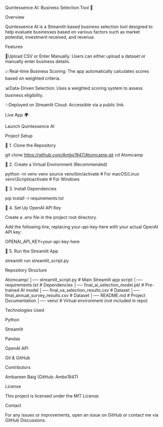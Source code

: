 Quintessence AI: Business Selection Tool 🚀

Overview

Quintessence AI is a Streamlit-based business selection tool designed to help evaluate businesses based on various factors such as market potential, investment received, and revenue.

Features

📂Upload CSV or Enter Manually: Users can either upload a dataset or manually enter business details.

📈Real-time Business Scoring: The app automatically calculates scores based on weighted criteria.

📊Data-Driven Selection: Uses a weighted scoring system to assess business eligibility.

✨Deployed on Streamlit Cloud: Accessible via a public link.

Live App 🌍

Launch Quintessence AI

Project Setup

🔢 1. Clone the Repository

git clone https://github.com/Ambs1947/Atomcamp.git
cd Atomcamp

🔄 2. Create a Virtual Environment (Recommended)

python -m venv venv
source venv/bin/activate   # For macOS/Linux
venv\Scripts\activate    # For Windows

🔧 3. Install Dependencies

pip install -r requirements.txt

🔐 4. Set Up OpenAI API Key

Create a .env file in the project root directory.

Add the following line, replacing your-api-key-here with your actual OpenAI API key:

OPENAI_API_KEY=your-api-key-here

🔄 5. Run the Streamlit App

streamlit run streamlit_script.py

Repository Structure

Atomcamp/
│── streamlit_script.py    # Main Streamlit app script
│── requirements.txt       # Dependencies
│── final_ai_selection_model.pkl  # Pre-trained AI model
│── final_va_selection_results.csv  # Dataset
│── final_annual_survey_results.csv  # Dataset
│── README.md              # Project Documentation
│── venv/                  # Virtual environment (not included in repo)

Technologies Used

Python

Streamlit

Pandas

OpenAI API

Git & GitHub

Contributors

Ambareen Baig (GitHub: Ambs1947)

License

This project is licensed under the MIT License.

Contact

For any issues or improvements, open an issue on GitHub or contact me via GitHub Discussions.

